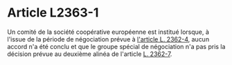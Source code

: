 # Article L2363-1

 

Un comité de la société coopérative européenne est institué lorsque, à l'issue de la période de négociation prévue à [l'article L. 2362-4][1], aucun accord n'a été conclu et que le groupe spécial de négociation n'a pas pris la décision prévue au deuxième alinéa de l'article [L. 2362-7][2].

 [1]: /affichCodeArticle.do?cidTexte=LEGITEXT000006072050&idArticle=LEGIARTI000018047286&dateTexte=&categorieLien=cid
 [2]: /affichCodeArticle.do?cidTexte=LEGITEXT000006072050&idArticle=LEGIARTI000018047292&dateTexte=&categorieLien=cid